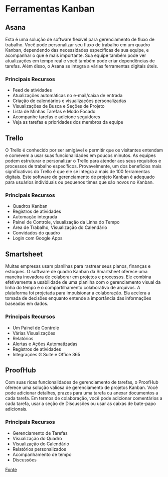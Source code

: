 # Ferramentas Kanban

## Asana

Esta é uma solução de software flexível para gerenciamento de fluxo de trabalho. Você pode personalizar seu fluxo de trabalho em um quadro Kanban, dependendo das necessidades específicas de sua equipe, e acompanhar o que é mais importante. Sua equipe também pode ver atualizações em tempo real e você também pode criar dependências de tarefas. Além disso, o Asana se integra a várias ferramentas digitais úteis.

### Principais Recursos

- Feed de atividades
- Atualizações automáticas no e-mail/caixa de entrada
- Criação de calendários e visualizações personalizadas
- Visualizações de Busca e Seções de Projeto
- Lista de Minhas Tarefas e Modo Focado
- Acompanhe tarefas e adicione seguidores
- Veja as tarefas e prioridades dos membros da equipe


## Trello

O Trello é conhecido por ser amigável e permitir que os visitantes entendam e comevem a usar suas funcionalidades em poucos minutos. As equipes podem estruturar e personalizar o Trello para atender aos seus requisitos e processos de trabalho específicos. Provavelmente, um dos benefícios mais significativos do Trello é que ele se integra a mais de 100 ferramentas digitais. Este software de gerenciamento de projeto Kanban é adequado para usuários individuais ou pequenos times que são novos no Kanban.

### Principais Recursos

- Quadros Kanban
- Registros de atividades
- Automação integrada
- Painel de Controle, visualização da Linha do Tempo
- Área de Trabalho, Visualização do Calendário
- Convidados do quadro
- Login com Google Apps


## Smartsheet

Muitas empresas usam planilhas para rastrear seus planos, finanças e estoques. O software de quadro Kanban da Smartsheet oferece uma maneira inovadora de colaborar em projetos e processos. Ele combina efetivamente a usabilidade de uma planilha com o gerenciamento visual da linha do tempo e o compartilhamento colaborativo de arquivos. A plataforma foi projetada para impulsionar a colaboração. Ela acelera a tomada de decisões enquanto entende a importância das informações baseadas em dados.

### Principais Recursos

- Um Painel de Controle
- Várias Visualizações
- Relatórios
- Alertas e Ações Automatizadas
- Registros de atividades
- Integrações G Suite e Office 365


## ProofHub

Com suas ricas funcionalidades de gerenciamento de tarefas, o ProofHub oferece uma solução valiosa de gerenciamento de projetos Kanban. Você pode adicionar detalhes, prazos para uma tarefa ou anexar documentos a cada tarefa. Em termos de colaboração, você pode adicionar comentários a cada tarefa, usar a seção de Discussões ou usar as caixas de bate-papo adicionais. 

### Principais Recursos

- Gerenciamento de Tarefas
- Visualização do Quadro
- Visualização do Calendário
- Relatórios personalizados
- Acompanhamento de tempo
- Discussões


[Fonte](https://kanbanize.com/pt/recursos-kanban/guia-do-software-kanban)
